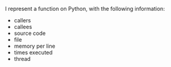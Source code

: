 I represent a function on Python, with the following information:

- callers
- callees
- source code
- file
- memory per line 
- times executed
- thread
